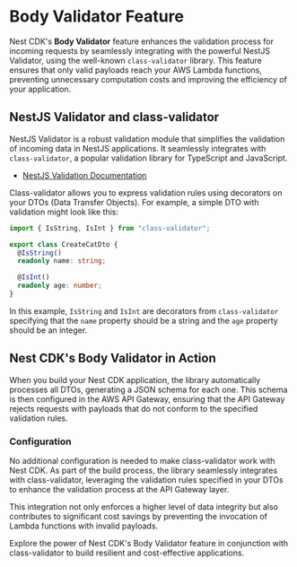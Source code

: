 # Body Validator Feature

Nest CDK's **Body Validator** feature enhances the validation process for incoming requests by seamlessly integrating with the powerful NestJS Validator, using the well-known `class-validator` library. This feature ensures that only valid payloads reach your AWS Lambda functions, preventing unnecessary computation costs and improving the efficiency of your application.

## NestJS Validator and class-validator

NestJS Validator is a robust validation module that simplifies the validation of incoming data in NestJS applications. It seamlessly integrates with `class-validator`, a popular validation library for TypeScript and JavaScript.

- [NestJS Validation Documentation](https://docs.nestjs.com/techniques/validation)

Class-validator allows you to express validation rules using decorators on your DTOs (Data Transfer Objects). For example, a simple DTO with validation might look like this:

```typescript
import { IsString, IsInt } from "class-validator";

export class CreateCatDto {
  @IsString()
  readonly name: string;

  @IsInt()
  readonly age: number;
}
```

In this example, `IsString` and `IsInt` are decorators from `class-validator` specifying that the `name` property should be a string and the `age` property should be an integer.

## Nest CDK's Body Validator in Action

When you build your Nest CDK application, the library automatically processes all DTOs, generating a JSON schema for each one. This schema is then configured in the AWS API Gateway, ensuring that the API Gateway rejects requests with payloads that do not conform to the specified validation rules.

### Configuration

No additional configuration is needed to make class-validator work with Nest CDK. As part of the build process, the library seamlessly integrates with class-validator, leveraging the validation rules specified in your DTOs to enhance the validation process at the API Gateway layer.

This integration not only enforces a higher level of data integrity but also contributes to significant cost savings by preventing the invocation of Lambda functions with invalid payloads.

Explore the power of Nest CDK's Body Validator feature in conjunction with class-validator to build resilient and cost-effective applications.
